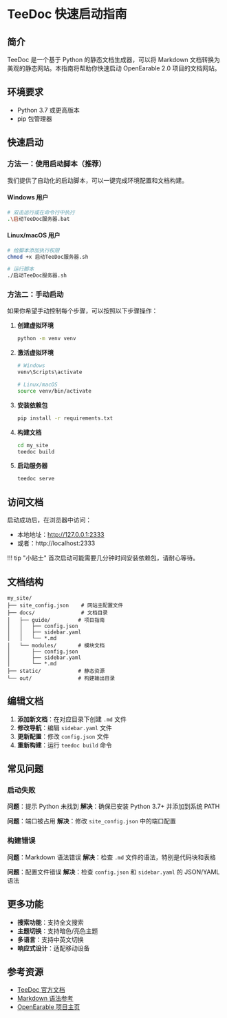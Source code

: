 # TeeDoc 快速启动指南

## 简介

TeeDoc 是一个基于 Python 的静态文档生成器，可以将 Markdown 文档转换为美观的静态网站。本指南将帮助你快速启动 OpenEarable 2.0 项目的文档网站。

## 环境要求

- Python 3.7 或更高版本
- pip 包管理器

## 快速启动

### 方法一：使用启动脚本（推荐）

我们提供了自动化的启动脚本，可以一键完成环境配置和文档构建。

#### Windows 用户

```bash
# 双击运行或在命令行中执行
.\启动TeeDoc服务器.bat
```

#### Linux/macOS 用户

```bash
# 给脚本添加执行权限
chmod +x 启动TeeDoc服务器.sh

# 运行脚本
./启动TeeDoc服务器.sh
```

### 方法二：手动启动

如果你希望手动控制每个步骤，可以按照以下步骤操作：

1. **创建虚拟环境**
   ```bash
   python -m venv venv
   ```

2. **激活虚拟环境**
   ```bash
   # Windows
   venv\Scripts\activate
   
   # Linux/macOS
   source venv/bin/activate
   ```

3. **安装依赖包**
   ```bash
   pip install -r requirements.txt
   ```

4. **构建文档**
   ```bash
   cd my_site
   teedoc build
   ```

5. **启动服务器**
   ```bash
   teedoc serve
   ```

## 访问文档

启动成功后，在浏览器中访问：
- 本地地址：http://127.0.0.1:2333
- 或者：http://localhost:2333

!!! tip "小贴士"
    首次启动可能需要几分钟时间安装依赖包，请耐心等待。

## 文档结构

```
my_site/
├── site_config.json    # 网站主配置文件
├── docs/               # 文档目录
│   ├── guide/         # 项目指南
│   │   ├── config.json
│   │   ├── sidebar.yaml
│   │   └── *.md
│   └── modules/       # 模块文档
│       ├── config.json
│       ├── sidebar.yaml
│       └── *.md
├── static/            # 静态资源
└── out/               # 构建输出目录
```

## 编辑文档

1. **添加新文档**：在对应目录下创建 `.md` 文件
2. **修改导航**：编辑 `sidebar.yaml` 文件
3. **更新配置**：修改 `config.json` 文件
4. **重新构建**：运行 `teedoc build` 命令

## 常见问题

### 启动失败

**问题**：提示 Python 未找到
**解决**：确保已安装 Python 3.7+ 并添加到系统 PATH

**问题**：端口被占用
**解决**：修改 `site_config.json` 中的端口配置

### 构建错误

**问题**：Markdown 语法错误
**解决**：检查 `.md` 文件的语法，特别是代码块和表格

**问题**：配置文件错误
**解决**：检查 `config.json` 和 `sidebar.yaml` 的 JSON/YAML 语法

## 更多功能

- **搜索功能**：支持全文搜索
- **主题切换**：支持暗色/亮色主题
- **多语言**：支持中英文切换
- **响应式设计**：适配移动设备

## 参考资源

- [TeeDoc 官方文档](https://teedoc.github.io/)
- [Markdown 语法参考](https://www.markdownguide.org/)
- [OpenEarable 项目主页](https://github.com/OpenEarable)
